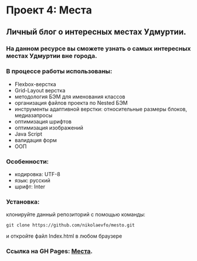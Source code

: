 # Проект 4: Места

## Личный блог о интересных местах Удмуртии.
### На данном ресурсе вы сможете узнать о самых интересных местах Удмуртии вне города.

### В процессе работы использованы: 
* Flexbox-верстка
* Grid-Layout верстка
* методология БЭМ для именования классов
* организация файлов проекта по Nested БЭМ
* инструменты адаптивной верстки: относительные размеры блоков, медиазапросы
* оптимизация шрифтов
* оптимизация изображений
* Java Script
* валидация форм
* ООП

### Особенности:
* кодировка: UTF-8
* язык: русский
* шрифт: Inter

### Установка:
клонируйте данный репозиторий с помощью команды:
```
git clone https://github.com/nikolaevfo/mesto.git
```
и откройте файл Index.html в любом браузере

### Ссылка на GH Pages: [Места](https://nikolaevfo.github.io/mesto/index.html).
